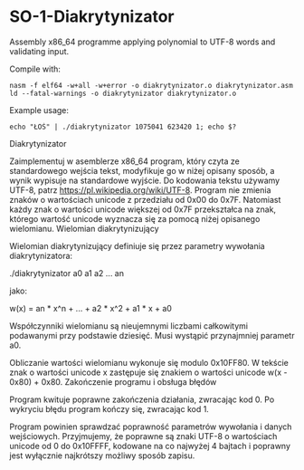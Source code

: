 # SO-1-Diakrytynizator
Assembly x86_64 programme applying polynomial to UTF-8 words and validating input.

Compile with: 
```
nasm -f elf64 -w+all -w+error -o diakrytynizator.o diakrytynizator.asm
ld --fatal-warnings -o diakrytynizator diakrytynizator.o
```

Example usage:
```
echo "ŁOŚ" | ./diakrytynizator 1075041 623420 1; echo $?
```

Diakrytynizator

Zaimplementuj w asemblerze x86_64 program, który czyta ze standardowego wejścia tekst, modyfikuje go w niżej opisany sposób, a wynik wypisuje na standardowe wyjście. Do kodowania tekstu używamy UTF-8, patrz https://pl.wikipedia.org/wiki/UTF-8. Program nie zmienia znaków o wartościach unicode z przedziału od 0x00 do 0x7F. Natomiast każdy znak o wartości unicode większej od 0x7F przekształca na znak, którego wartość unicode wyznacza się za pomocą niżej opisanego wielomianu.
Wielomian diakrytynizujący

Wielomian diakrytynizujący definiuje się przez parametry wywołania diakrytynizatora:

./diakrytynizator a0 a1 a2 ... an

jako:

w(x) = an * x^n + ... + a2 * x^2 + a1 * x + a0

Współczynniki wielomianu są nieujemnymi liczbami całkowitymi podawanymi przy podstawie dziesięć. Musi wystąpić przynajmniej parametr a0.

Obliczanie wartości wielomianu wykonuje się modulo 0x10FF80. W tekście znak o wartości unicode x zastępuje się znakiem o wartości unicode w(x - 0x80) + 0x80.
Zakończenie programu i obsługa błędów

Program kwituje poprawne zakończenia działania, zwracając kod 0. Po wykryciu błędu program kończy się, zwracając kod 1.

Program powinien sprawdzać poprawność parametrów wywołania i danych wejściowych. Przyjmujemy, że poprawne są znaki UTF-8 o wartościach unicode od 0 do 0x10FFFF, kodowane na co najwyżej 4 bajtach i poprawny jest wyłącznie najkrótszy możliwy sposób zapisu.
